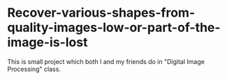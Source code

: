 # Recover-various-shapes-from-quality-images-low-or-part-of-the-image-is-lost
This is small project which both I and my friends do in "Digital Image Processing" class.
